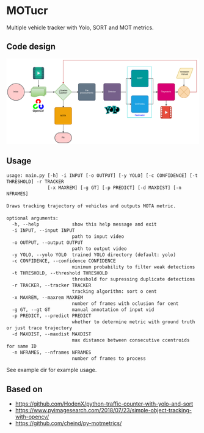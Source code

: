 # MOTucr

Multiple vehicle tracker with Yolo, SORT and MOT metrics.

## Code design

![](flow.png)

## Usage

```
usage: main.py [-h] -i INPUT [-o OUTPUT] [-y YOLO] [-c CONFIDENCE] [-t THRESHOLD] -r TRACKER
               [-x MAXREM] [-g GT] [-p PREDICT] [-d MAXDIST] [-n NFRAMES]

Draws tracking trajectory of vehicles and outputs MOTA metric.

optional arguments:
  -h, --help            show this help message and exit
  -i INPUT, --input INPUT
                        path to input video
  -o OUTPUT, --output OUTPUT
                        path to output video
  -y YOLO, --yolo YOLO  trained YOLO directory (default: yolo)
  -c CONFIDENCE, --confidence CONFIDENCE
                        minimum probability to filter weak detections
  -t THRESHOLD, --threshold THRESHOLD
                        threshold for supressing duplicate detections
  -r TRACKER, --tracker TRACKER
                        tracking algorithm: sort o cent
  -x MAXREM, --maxrem MAXREM
                        number of frames with oclusion for cent
  -g GT, --gt GT        manual annotation of input vid
  -p PREDICT, --predict PREDICT
                        whether to determine metric with ground truth or just trace trajectory
  -d MAXDIST, --maxdist MAXDIST
                        max distance between consecutive ccentroids for same ID
  -n NFRAMES, --nframes NFRAMES
                        number of frames to process
```

See example dir for example usage.

## Based on

- <https://github.com/HodenX/python-traffic-counter-with-yolo-and-sort>
- <https://www.pyimagesearch.com/2018/07/23/simple-object-tracking-with-opencv/>
- <https://github.com/cheind/py-motmetrics/>

